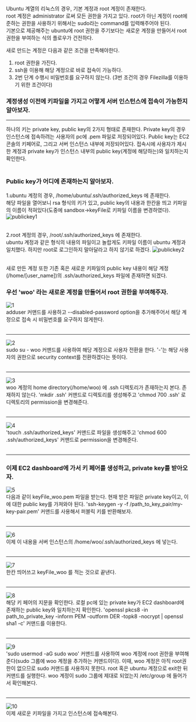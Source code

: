 Ubuntu 계열의 리눅스의 경우, 기본 계정과 root 계정이 존재한다.  
root 계정은 administrator 로써 모든 권한을 가지고 있다. root가 아닌 계정이 root에 준하는 권한을 사용하기 위해서는 sudo라는 command를 입력해주어야 된다.  
기본으로 제공해주는 ubuntu에 root 권한을 주기보다는 새로운 계정을 만들어서 root권한을 부여하는 식의 플로우가 건전하다.  

새로 만드는 계정은 다음과 같은 조건을 만족해야한다.
1. root 권한을 가진다.
2. ssh을 이용해 해당 계정으로 바로 접속이 가능하다.
3. 2번 단계 수행시 비밀번호를 요구하지 않는다.
(3번 조건의 경우 Filezilla를 이용하기 위한 조건이다)  

### 계정생성 이전에 키파일을 가지고 어떻게 서버 인스턴스에 접속이 가능한지 알아보자.
<hr />
하나의 키는 private key, public key의 2가지 형태로 존재한다. Private key의 경우 인스턴스에 접속하려는 사용자의 pc에 .pem 파일로 저장되어있다. Public key는 EC2 콘솔의 키페어로, 그리고 서버 인스턴스 내부에 저장되어있다. 접속시에 사용자가 제시한 계정과 private key가 인스턴스 내부의 public key(계정에 해당하는)와 일치하는지 확인한다.
<br /> <br />

### Public key가 어디에 존재하는지 알아보자.
1.ubuntu 계정의 경우, /home/ubuntu/.ssh/authorized_keys 에 존재한다.  
해당 파일을 열어보니 rsa 형식의 키가 있고, public key의 내용과 한칸을 띄고 키파일의 이름이 적혀있다(도중에 sandbox->keyFile로 키파일 이름을 변경하였다).
<br/>
![publickey1](./images/publickey1.png)
<br /><br />

2.root 계정의 경우, /root/.ssh/authorized_keys 에 존재한다.  
ubuntu 계정과 같은 형식의 내용의 파일이고 놀랍게도 키파일 이름이 ubuntu 계정과 일치했다. 하지만 root로 로그인하지 말아달라고 하지 않기로 하겠다.
![publickey2](./images/publickey2.png)
<br /><br />

새로 만든 계정 또한 기존 혹은 새로운 키파일의 public key 내용이 해당 계정(/home/[user_name])의 .ssh/authorized_keys 파일에 존재하면 되겠다.

### 우선 'woo' 라는 새로운 계정을 만들어서 root 권한을 부여해주자.
![1](./images/createUser1.png)
<br />
adduser 커맨드를 사용하고 --disabled-password option을 추가해주어서 해당 계정으로 접속 시 비밀번호를 요구하지 않게한다. 
<br /><br /><hr />

![2](./images/createUser2.png)
<br />
sudo su - woo 커맨드를 사용하여 해당 계정으로 사용자 전환을 한다. '-'는 해당 사용자의 권한으로 security context를 전환하겠다는 뜻이다.
<br /><br /><hr />

![3](./images/createUser3.png)
<br />
woo 계정의 home directory(/home/woo) 에 .ssh 디렉토리가 존재하는지 본다. 존재하지 않는다. 'mkdir .ssh' 커맨드로 디렉토리를 생성해주고 'chmod 700 .ssh' 로 디렉토리의 permission을 변경해준다.
<br /><br /><hr />

![4](./images/createUser4.png)
<br />
'touch .ssh/authorized_keys' 커맨드로 파일을 생성해주고 'chmod 600 .ssh/authorized_keys' 커맨드로 permission을 변경해준다. 
<br /><br /><hr />

### 이제 EC2 dashboard에 가서 키 페어를 생성하고, private key를 받아오자.
![5](./images/createUser5.png)
<br />
다음과 같이 keyFile_woo.pem 파일을 받는다. 현재 받은 파일은 private key이고, 이에 대한 public key를 가져와야 된다. 'ssh-keygen -y -f /path_to_key_pair/my-key-pair.pem' 커맨드를 사용해서 퍼블릭 키를 반환해보자.
<br /><br /><hr />

![6](./images/createUser6.png)
<br />
이제 이 내용을 서버 인스턴스의 /home/woo/.ssh/authorized_keys 에 넣는다.
<br /><br /><hr />

![7](./images/createUser7.png)
<br />
한칸 띄어쓰고 keyFile_woo 를 적는 것으로 끝낸다.
<br /><br /><hr />

![8](./images/createUser8.png)
<br />
해당 키 페어의 지문을 확인한다. 로컬 pc에 있는 private key가 EC2 dashboard에 존재하는 public key와 일치하는지 확인한다. 'openssl pkcs8 -in path_to_private_key -inform PEM -outform DER -topk8 -nocrypt | openssl sha1 -c' 커맨드를 이용한다.
<br /><br /><hr />

![9](./images/createUser9.png)
<br />
'sudo usermod -aG sudo woo' 커맨드를 사용하여 woo 계정에 root 권한을 부여해준다(sudo 그룹에 woo 계정을 추가하는 커맨드이다). 이때, woo 계정은 아직 root권한이 없으므로 sudo 커맨드를 사용하지 못한다. root 혹은 ubuntu 계정으로 exit한 뒤 커맨드를 실행한다. 
woo 계정이 sudo 그룹에 제대로 되었는지 /etc/group 에 들어가서 확인해본다.
<br /><br /><hr />

![10](./images/createUser10.png)
<br />
이제 새로운 키파일을 가지고 인스턴스에 접속해본다.
